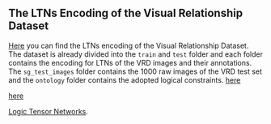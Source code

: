 ## The LTNs Encoding of the Visual Relationship Dataset
[Here](https://drive.google.com/drive/folders/14TxGKJPPvU0f15XFi_F9_86AJ6WvwXqr?usp=sharing) you can find the LTNs encoding of the Visual Relationship Dataset. The dataset is already divided into the `train` and `test` folder and each folder contains the encoding for LTNs of the VRD images and their annotations. The `sg_test_images` folder contains the 1000 raw images of the VRD test set and the `ontology` folder contains the adopted logical constraints. [here](https://drive.google.com/drive/folders/14TxGKJPPvU0f15XFi_F9_86AJ6WvwXqr?usp=sharing)
  
  [here](https://drive.google.com/drive/folders/14TxGKJPPvU0f15XFi_F9_86AJ6WvwXqr?usp=sharing)
  
  [Logic Tensor Networks](https://github.com/logictensornetworks/logictensornetworks).
